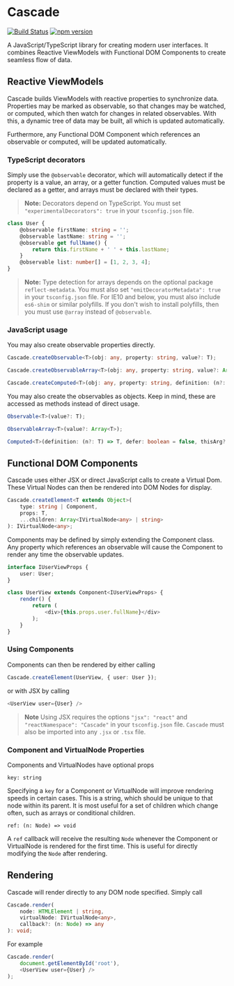 # Cascade

[![Build Status](https://travis-ci.org/sjohnsonaz/cascade.svg?branch=master)](https://travis-ci.org/sjohnsonaz/cascade) [![npm version](https://badge.fury.io/js/cascade.svg)](https://badge.fury.io/js/cascade)

A JavaScript/TypeScript library for creating modern user interfaces. It combines Reactive ViewModels with Functional DOM Components to create seamless flow of data.

## Reactive ViewModels

Cascade builds ViewModels with reactive properties to synchronize data. Properties may be marked as observable, so that changes may be watched, or computed, which then watch for changes in related observables. With this, a dynamic tree of data may be built, all which is updated automatically.

Furthermore, any Functional DOM Component which references an observable or computed, will be updated automatically.

### TypeScript decorators

Simply use the `@observable` decorator, which will automatically detect if the property is a value, an array, or a getter function. Computed values must be declared as a getter, and arrays must be declared with their types.

> **Note:** Decorators depend on TypeScript. You must set `"experimentalDecorators": true` in your `tsconfig.json` file.

```typescript
class User {
    @observable firstName: string = '';
    @observable lastName: string = '';
    @observable get fullName() {
        return this.firstName + ' ' + this.lastName;
    }
    @observable list: number[] = [1, 2, 3, 4];
}
```

> **Note:** Type detection for arrays depends on the optional package `reflect-metadata`. You must also set `"emitDecoratorMetadata": true` in your `tsconfig.json` file. For IE10 and below, you must also include `es6-shim` or similar polyfills. If you don't wish to install polyfills, then you must use `@array` instead of `@observable`.

### JavaScript usage

You may also create observable properties directly.

```typescript
Cascade.createObservable<T>(obj: any, property: string, value?: T);

Cascade.createObservableArray<T>(obj: any, property: string, value?: Array<T>);

Cascade.createComputed<T>(obj: any, property: string, definition: (n?: T) => T, defer?: boolean, setter?: (n: T) => any);
```

You may also create the observables as objects. Keep in mind, these are accessed as methods instead of direct usage.

```typescript
Observable<T>(value?: T);

ObservableArray<T>(value?: Array<T>);

Computed<T>(definition: (n?: T) => T, defer: boolean = false, thisArg?: any, setter?: (n: T) => any);
```

## Functional DOM Components

Cascade uses either JSX or direct JavaScript calls to create a Virtual Dom. These Virtual Nodes can then be rendered into DOM Nodes for display.

```typescript
Cascade.createElement<T extends Object>(
    type: string | Component,
    props: T,
    ...children: Array<IVirtualNode<any> | string>
): IVirtualNode<any>;
```

Components may be defined by simply extending the Component class. Any property which references an observable will cause the Component to render any time the observable updates.

```typescript
interface IUserViewProps {
    user: User;
}

class UserView extends Component<IUserViewProps> {
    render() {
        return (
            <div>{this.props.user.fullName}</div>
        );
    }
}
```

### Using Components

Components can then be rendered by either calling

```typescript
Cascade.createElement(UserView, { user: User });
```

or with JSX by calling

```typescript
<UserView user={User} />
```

> **Note** Using JSX requires the options `"jsx": "react"` and `"reactNamespace": "Cascade"` in your `tsconfig.json` file. `Cascade` must also be imported into any `.jsx` or `.tsx` file.

### Component and VirtualNode Properties

Components and VirtualNodes have optional props

`key: string`

Specifying a `key` for a Component or VirtualNode will improve rendering speeds in certain cases. This is a string, which should be unique to that node within its parent. It is most useful for a set of children which change often, such as arrays or conditional children.

`ref: (n: Node) => void`

A `ref` callback will receive the resulting `Node` whenever the Component or VirtualNode is rendered for the first time. This is useful for directly modifying the `Node` after rendering.

## Rendering

Cascade will render directly to any DOM node specified. Simply call

```typescript
Cascade.render(
    node: HTMLElement | string,
    virtualNode: IVirtualNode<any>,
    callback?: (n: Node) => any
): void;
```

For example

```typescript
Cascade.render(
    document.getElementById('root'),
    <UserView user={User} />
);
```
